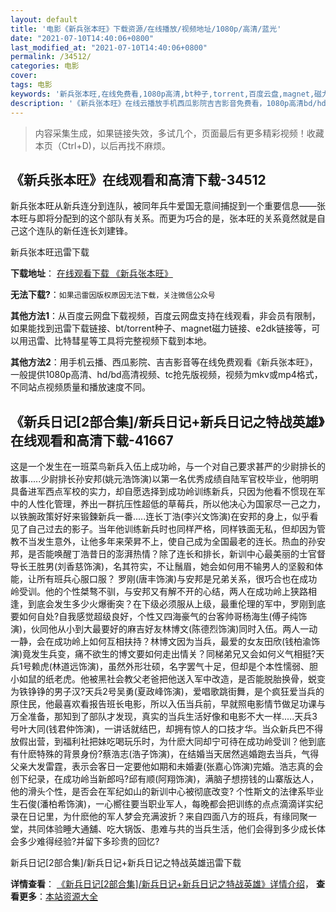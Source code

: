 ```yaml
---
layout: default
title: '电影《新兵张本旺》下载资源/在线播放/视频地址/1080p/高清/蓝光'
date: "2021-07-10T14:40:06+0800"
last_modified_at: "2021-07-10T14:40:06+0800"
permalink: /34512/
categories: 电影
cover:
tags: 电影
keywords: '新兵张本旺,在线免费看,1080p高清,bt种子,torrent,百度云盘,magnet,磁力链,迅雷下载资源'
description: '《新兵张本旺》在线云播放手机西瓜影院吉吉影音免费看，1080p高清bd/hd未删减完整版和tc抢先枪版，mkv/mp4格式，附带bt/torrent种子、magnet/磁力链、百度云盘、网盘资源迅雷下载链接'
---
```


>内容采集生成，如果链接失效，多试几个，页面最后有更多精彩视频！收藏本页（Ctrl+D)，以后再找不麻烦。


## 《新兵张本旺》在线观看和高清下载-34512

新兵张本旺从新兵连分到连队，被同年兵牛爱国无意间捕捉到一个重要信息&mdash;—张本旺与即将分配到的这个部队有关系。而更为巧合的是，张本旺的关系竟然就是自己这个连队的新任连长刘建锋。


新兵张本旺迅雷下载

**下载地址**： [在线观看下载 《新兵张本旺》](https://www.993dy.com//vod-detail-id-14460.html) 


**无法下载?**：`如果迅雷因版权原因无法下载，关注微信公众号 `

**其他方法1**：从百度云网盘下载视频，百度云网盘支持在线观看，非会员有限制，如果能找到迅雷下载链接、bt/torrent种子、magnet磁力链接、e2dk链接等，可以用迅雷、比特彗星等工具将完整视频下载到本地。

**其他方法2**：用手机云播、西瓜影院、吉吉影音等在线免费观看《新兵张本旺》，一般提供1080p高清、hd/bd高清视频、tc抢先版视频，视频为mkv或mp4格式，不同站点视频质量和播放速度不同。


## 《新兵日记[2部合集]/新兵日记+新兵日记之特战英雄》在线观看和高清下载-41667

这是一个发生在一班菜鸟新兵入伍上成功岭，与一个对自己要求甚严的少尉排长的故事.....少尉排长孙安邦(姚元浩饰演)以第一名优秀成绩自陆军官校毕业，他明明具备进军西点军校的实力，却自愿选择到成功岭训练新兵，只因为他看不惯现在军中的人性化管理，养出一群抗压性超低的草莓兵，所以他决心为国家尽一己之力，以铁腕政策好好来锻鍊新兵一番.....连长丁浩(李兴文饰演)在安邦的身上，似乎看见了自己过去的影子。当年他训练新兵时也同样严格，同样铁面无私，但却因为管教不当发生意外，让他多年来荣昇不上，使自己成为全国最老的连长。热血的孙安邦，是否能唤醒丁浩昔日的澎湃热情？除了连长和排长，新训中心最美丽的士官督导长王胜男(刘香慈饰演)，名其符实，不让鬚眉，她会如何用不输男人的坚毅和体能，让所有班兵心服口服？ 罗刚(唐丰饰演)与安邦是兄弟关系，很巧合也在成功岭受训。他的个性桀骜不驯，与安邦又有解不开的心结，两人在成功岭上狭路相逢，到底会发生多少火爆衝突？在下级必须服从上级，最重伦理的军中，罗刚到底要如何自处?自我感觉超级良好，个性又四海豪气的台客帅哥杨海生(傅子纯饰演)，伙同他从小到大最要好的麻吉好友林博文(陈德烈饰演)同时入伍。两人一动一静，会在成功岭上如何互相扶持？林博文因为当兵，最爱的女友田欣(钱柏渝饰演)竟发生兵变，痛不欲生的博文要如何走出情关？同梯弟兄又会如何义气相挺?天兵1号赖虎(林道远饰演)，虽然外形壮硕，名字罢气十足，但却是个本性懦弱、胆小如鼠的纸老虎。他被黑社会教父老爸把他送入军中改造，是否能脱胎换骨，蜕变为铁铮铮的男子汉?天兵2号吴勇(夏政峰饰演)，爱唱歌跳街舞，是个疯狂爱当兵的原住民，他最喜欢看报告班长电影，所以入伍当兵前，早就照电影情节做足功课与万全准备，那知到了部队才发现，真实的当兵生活好像和电影不大一样.....天兵3号叶大同(钱君仲饰演)，一讲话就结巴，却拥有惊人的口技才华。当众新兵巴不得放假出营，到福利社把妹吃喝玩乐时，为什麽大同却宁可待在成功岭受训？他到底有什麽特殊的背景身份?蔡浩志(浩子饰演)，在结婚当天居然逃婚跑去当兵，气得父亲大发雷霆，表示会客日一定要他如期和未婚妻(张嘉心饰演)完婚。浩志真的会创下纪录，在成功岭当新郎吗?邱有顺(阿翔饰演)，满脑子想捞钱的山寨版达人，他的滑头个性，是否会在军纪如山的新训中心被彻底改变? 个性斯文的法律系毕业生石俊(潘柏希饰演)，一心嚮往要当职业军人，每晚都会把训练的点点滴滴详实纪录在日记里，为什麽他的军人梦会充满波折？来自四面八方的班兵，有缘同聚一堂，共同体验睡大通舖、吃大锅饭、患难与共的当兵生活，他们会得到多少成长体会多少难得经验?并留下多珍贵的回忆?


新兵日记[2部合集]/新兵日记+新兵日记之特战英雄迅雷下载

**详情查看**： [《新兵日记[2部合集]/新兵日记+新兵日记之特战英雄》详情介绍](/movie/41667/)， **查看更多**：[本站资源大全](/movie/t/all/)

